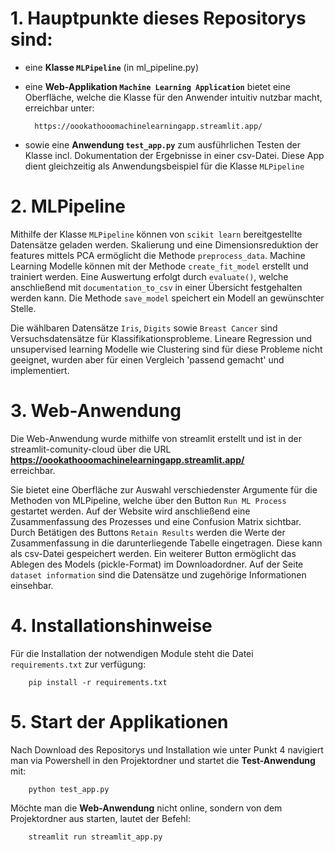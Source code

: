 # 1. Hauptpunkte dieses Repositorys sind:
- eine **Klasse ``MLPipeline``** (in ml_pipeline.py)
- eine **Web-Applikation ``Machine Learning Application``** bietet eine Oberfläche, welche die Klasse für den Anwender intuitiv nutzbar macht,  
  erreichbar unter:

        https://oookathooomachinelearningapp.streamlit.app/

- sowie eine **Anwendung ``test_app.py``** zum ausführlichen Testen der Klasse incl. Dokumentation der Ergebnisse in einer csv-Datei. Diese App dient gleichzeitig als Anwendungsbeispiel für die Klasse ``MLPipeline``


# 2. MLPipeline
Mithilfe der Klasse ``MLPipeline`` können von ``scikit learn``  bereitgestellte Datensätze geladen werden. Skalierung und eine Dimensionsreduktion der features mittels PCA ermöglicht die Methode ``preprocess_data``. Machine Learning Modelle können mit der Methode ``create_fit_model`` erstellt und trainiert werden. Eine Auswertung erfolgt durch ``evaluate()``, welche anschließend mit ``documentation_to_csv`` in einer Übersicht festgehalten werden kann.
Die Methode ``save_model`` speichert ein Modell an gewünschter Stelle.  

Die wählbaren Datensätze ``Iris``, ``Digits`` sowie ``Breast Cancer``
sind Versuchsdatensätze für Klassifikationsprobleme. Lineare Regression und unsupervised learning Modelle wie Clustering sind für diese Probleme nicht geeignet, wurden aber für einen Vergleich 'passend gemacht' und implementiert.


# 3. Web-Anwendung
Die Web-Anwendung wurde mithilfe von streamlit erstellt und ist in der streamlit-comunity-cloud über die URL 
**https://oookathooomachinelearningapp.streamlit.app/**  
erreichbar.  

Sie bietet eine Oberfläche zur Auswahl verschiedenster Argumente für die Methoden von MLPipeline, welche über den Button ``Run ML Process`` gestartet werden. Auf der Website wird anschließend eine Zusammenfassung des Prozesses und eine Confusion Matrix sichtbar.
Durch Betätigen des Buttons ``Retain Results`` werden die Werte der Zusammenfassung in die darunterliegende Tabelle eingetragen. Diese kann als csv-Datei gespeichert werden. Ein weiterer Button ermöglicht das Ablegen des Models (pickle-Format) im Downloadordner.
Auf der Seite ``dataset information`` sind die Datensätze und zugehörige Informationen einsehbar.


# 4. Installationshinweise
Für die Installation der notwendigen Module steht die Datei ``requirements.txt`` zur verfügung:

        pip install -r requirements.txt


# 5. Start der Applikationen
Nach Download des Repositorys und Installation wie unter Punkt 4 navigiert man via Powershell in den Projektordner und startet die **Test-Anwendung** mit:

        python test_app.py

Möchte man die **Web-Anwendung** nicht online, sondern von dem Projektordner aus starten, lautet der Befehl:

        streamlit run streamlit_app.py
